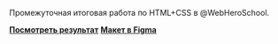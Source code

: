 Промежуточная итоговая работа по HTML+CSS в @WebHeroSchool.

__[Посмотреть результат](https://axion.taa-dev.pro/)__
__[Макет в Figma](https://www.figma.com/file/PUjG1n1YiWzeiq8aEZGb8L0I/Axion?node-id=0%3A1)__
